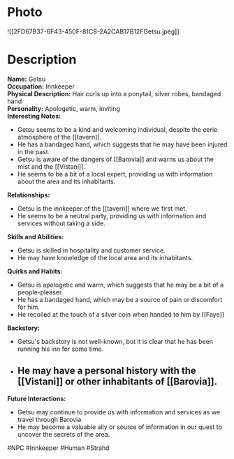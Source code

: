 # Photo
![[2FD67B37-6F43-450F-81C8-2A2CAB17B12FGetsu.jpeg]]

# Description
**Name:** Getsu  
**Occupation:** Innkeeper  
**Physical Description:** Hair curls up into a ponytail, silver robes, bandaged hand  
**Personality:** Apologetic, warm, inviting  
**Interesting Notes:**

- Getsu seems to be a kind and welcoming individual, despite the eerie atmosphere of the [[tavern]].
- He has a bandaged hand, which suggests that he may have been injured in the past.
- Getsu is aware of the dangers of [[Barovia]] and warns us about the mist and the [[Vistani]].
- He seems to be a bit of a local expert, providing us with information about the area and its inhabitants.

**Relationships:**

- Getsu is the innkeeper of the [[tavern]] where we first met.
- He seems to be a neutral party, providing us with information and services without taking a side.

**Skills and Abilities:**

- Getsu is skilled in hospitality and customer service.
- He may have knowledge of the local area and its inhabitants.


**Quirks and Habits:**

- Getsu is apologetic and warm, which suggests that he may be a bit of a people-pleaser.
- He has a bandaged hand, which may be a source of pain or discomfort for him.
- He recoiled at the touch of a silver coin when handed to him by [[Faye]]

**Backstory:**

- Getsu's backstory is not well-known, but it is clear that he has been running his inn for some time.
- He may have a personal history with the [[Vistani]] or other inhabitants of [[Barovia]].
	- 

**Future Interactions:**

- Getsu may continue to provide us with information and services as we travel through Barovia.
- He may become a valuable ally or source of information in our quest to uncover the secrets of the area.

#NPC #Innkeeper #Human #Strahd